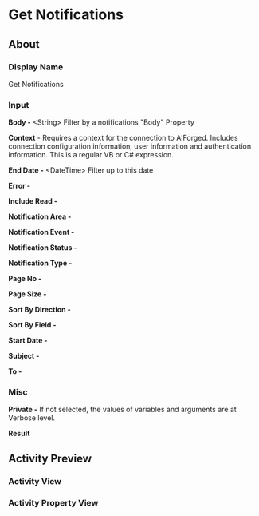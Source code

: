 # Get Notifications

## About

### Display Name

Get Notifications

### Input

**Body -** \<String> Filter by a notifications "Body" Property

**Context** - Requires a context for the connection to AIForged. Includes connection configuration information, user information and authentication information. This is a regular VB or C# expression.

**End Date -** \<DateTime> Filter up to this date

**Error -**

**Include Read -**

**Notification Area -**

**Notification Event -**

**Notification Status -**

**Notification Type -**

**Page No -**

**Page Size -**

**Sort By Direction -**

**Sort By Field -**

**Start Date -**

**Subject -**

**To -**

### Misc

**Private -** If not selected, the values of variables and arguments are at Verbose level.

**Result**

## Activity Preview

### Activity View

### Activity Property View

